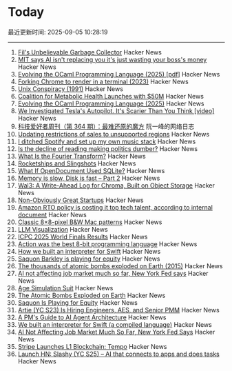 # Today

最近更新时间: 2025-09-05 10:28:19

--- 
1. [Fil's Unbelievable Garbage Collector](https://fil-c.org/fugc) Hacker News
2. [MIT says AI isn't replacing you it's just wasting your boss's money](https://www.interviewquery.com/p/mit-ai-isnt-replacing-workers-just-wasting-money) Hacker News
3. [Evolving the OCaml Programming Language (2025) [pdf]](https://kcsrk.info/slides/Evolution_Ashoka_2025.pdf) Hacker News
4. [Forking Chrome to render in a terminal (2023)](https://fathy.fr/carbonyl) Hacker News
5. [Unix Conspiracy (1991)](http://www.catb.org/~esr/jargon/html/U/Unix-conspiracy.html) Hacker News
6. [Coalition for Metabolic Health Launches with $50M](https://coalitionformetabolichealth.org/news/coalition-for-metabolic-health-launches-as-part-of-50-million-investment-to-tackle-americas-health-crisis/) Hacker News
7. [Evolving the OCaml Programming Language (2025)](https://kcsrk.info/talks#Evolution_Ashoka_2025) Hacker News
8. [We Investigated Tesla's Autopilot. It's Scarier Than You Think [video]](https://www.youtube.com/watch?v=6ltU9q1pKKM) Hacker News
9. [科技爱好者周刊（第 364 期）：最难还原的魔方](http://www.ruanyifeng.com/blog/2025/09/weekly-issue-364.html) 阮一峰的网络日志
10. [Updating restrictions of sales to unsupported regions](https://www.anthropic.com/news/updating-restrictions-of-sales-to-unsupported-regions) Hacker News
11. [I ditched Spotify and set up my own music stack](https://leshicodes.github.io/blog/spotify-migration/) Hacker News
12. [Is the decline of reading making politics dumber?](https://www.economist.com/culture/2025/09/04/is-the-decline-of-reading-making-politics-dumber) Hacker News
13. [What Is the Fourier Transform?](https://www.quantamagazine.org/what-is-the-fourier-transform-20250903/) Hacker News
14. [Rocketships and Slingshots](https://postround.substack.com/p/rocketships-and-slingshots) Hacker News
15. [What If OpenDocument Used SQLite?](https://www.sqlite.org/affcase1.html) Hacker News
16. [Memory is slow, Disk is fast – Part 2](https://www.bitflux.ai/blog/memory-is-slow-part2/) Hacker News
17. [Wal3: A Write-Ahead Log for Chroma, Built on Object Storage](https://trychroma.com/engineering/wal3) Hacker News
18. [Non-Obviously Great Startups](https://postround.substack.com/p/rocketships-and-slingshots) Hacker News
19. [Amazon RTO policy is costing it top tech talent, according to internal document](https://www.businessinsider.com/amazon-rto-policy-costing-it-top-tech-talent-ai-recruiters-2025-9) Hacker News
20. [Classic 8×8-pixel B&W Mac patterns](https://www.pauladamsmith.com/blog/2025/09/classic-mac-patterns.html) Hacker News
21. [LLM Visualization](https://bbycroft.net/llm) Hacker News
22. [ICPC 2025 World Finals Results](https://worldfinals.icpc.global/scoreboard/2025/index.html) Hacker News
23. [Action was the best 8-bit programming language](https://www.goto10retro.com/p/action-was-the-best-8-bit-programming) Hacker News
24. [How we built an interpreter for Swift](https://www.bitrig.app/blog/swift-interpreter) Hacker News
25. [Saquon Barkley is playing for equity](https://www.readtheprofile.com/p/saquon-barkley-investment-portfolio) Hacker News
26. [The thousands of atomic bombs exploded on Earth (2015)](https://kottke.org/25/09/the-thousands-of-atomic-bombs-exploded-on-earth) Hacker News
27. [AI not affecting job market much so far, New York Fed says](https://money.usnews.com/investing/news/articles/2025-09-04/ai-not-affecting-job-market-much-so-far-new-york-fed-says) Hacker News
28. [Age Simulation Suit](https://www.age-simulation-suit.com/) Hacker News
29. [The Atomic Bombs Exploded on Earth](https://kottke.org/25/09/the-thousands-of-atomic-bombs-exploded-on-earth) Hacker News
30. [Saquon Is Playing for Equity](https://www.readtheprofile.com/p/saquon-barkley-investment-portfolio) Hacker News
31. [Artie (YC S23) Is Hiring Engineers, AES, and Senior PMM](https://www.ycombinator.com/companies/artie/jobs) Hacker News
32. [A PM's Guide to AI Agent Architecture](https://www.productcurious.com/p/a-pms-guide-to-ai-agent-architecture) Hacker News
33. [We built an interpreter for Swift (a compiled language)](https://www.bitrig.app/blog/swift-interpreter) Hacker News
34. [AI Not Affecting Job Market Much So Far, New York Fed Says](https://money.usnews.com/investing/news/articles/2025-09-04/ai-not-affecting-job-market-much-so-far-new-york-fed-says) Hacker News
35. [Stripe Launches L1 Blockchain: Tempo](https://tempo.xyz) Hacker News
36. [Launch HN: Slashy (YC S25) – AI that connects to apps and does tasks](https://news.ycombinator.com/item?id=45129031) Hacker News
